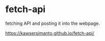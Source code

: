 # fetch-api
fetching API and posting it into the webpage.


https://kawsersimanto.github.io/fetch-api/
